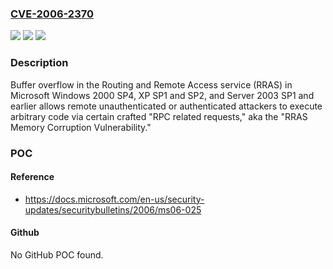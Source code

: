 ### [CVE-2006-2370](https://cve.mitre.org/cgi-bin/cvename.cgi?name=CVE-2006-2370)
![](https://img.shields.io/static/v1?label=Product&message=n%2Fa&color=blue)
![](https://img.shields.io/static/v1?label=Version&message=n%2Fa&color=blue)
![](https://img.shields.io/static/v1?label=Vulnerability&message=n%2Fa&color=brighgreen)

### Description

Buffer overflow in the Routing and Remote Access service (RRAS) in Microsoft Windows 2000 SP4, XP SP1 and SP2, and Server 2003 SP1 and earlier allows remote unauthenticated or authenticated attackers to execute arbitrary code via certain crafted "RPC related requests," aka the "RRAS Memory Corruption Vulnerability."

### POC

#### Reference
- https://docs.microsoft.com/en-us/security-updates/securitybulletins/2006/ms06-025

#### Github
No GitHub POC found.

